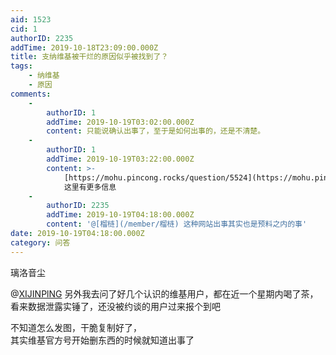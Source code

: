 ```yaml
---
aid: 1523
cid: 1
authorID: 2235
addTime: 2019-10-18T23:09:00.000Z
title: 支纳维基被干烂的原因似乎被找到了？
tags:
    - 纳维基
    - 原因
comments:
    -
        authorID: 1
        addTime: 2019-10-19T03:02:00.000Z
        content: 只能说确认出事了，至于是如何出事的，还是不清楚。
    -
        authorID: 1
        addTime: 2019-10-19T03:22:00.000Z
        content: >-
            [https://mohu.pincong.rocks/question/5524](https://mohu.pincong.rocks/question/5524)
            这里有更多信息
    -
        authorID: 2235
        addTime: 2019-10-19T04:18:00.000Z
        content: '@[榴梿](/member/榴梿) 这种网站出事其实也是预料之内的事'
date: 2019-10-19T04:18:00.000Z
category: 问答
---
```


璃洛音尘

@[XIJINPlNG](/member/XIJINPlNG) 另外我去问了好几个认识的维基用户，都在近一个星期内喝了茶，看来数据泄露实锤了，还没被约谈的用户过来报个到吧

不知道怎么发图，干脆复制好了，  
其实维基官方号开始删东西的时候就知道出事了
